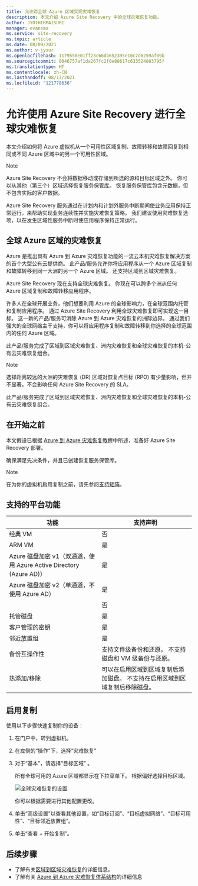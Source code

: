 ```yaml
---
title: 允许跨全球 Azure 区域实现灾难恢复
description: 本文介绍 Azure Site Recovery 中的全球灾难恢复功能。
author: JYOTHIRMAISURI
manager: evansma
ms.service: site-recovery
ms.topic: article
ms.date: 08/09/2021
ms.author: v-jysur
ms.openlocfilehash: 1179558e01ff23c66db652395e10c7d6259af09b
ms.sourcegitcommit: 0046757af1da267fc2f0e88617c633524883795f
ms.translationtype: HT
ms.contentlocale: zh-CN
ms.lasthandoff: 08/13/2021
ms.locfileid: "121778636"
---
```

# <a name="enable-global-disaster-recovery-using-azure-site-recovery"></a>允许使用 Azure Site Recovery 进行全球灾难恢复

本文介绍如何将 Azure 虚拟机从一个可用性区域复制、故障转移和故障回复到相同或不同 Azure 区域中的另一个可用性区域。

>[!NOTE]
> Azure Site Recovery 不会将数据移动或存储到所选的源和目标区域之外。 你可以从其他（第三个）区域选择恢复服务保管库。 恢复服务保管库包含元数据，但不包含实际的客户数据。

Azure Site Recovery 服务通过在计划内和计划外服务中断期间使业务应用保持正常运行，来帮助实现业务连续性并实施灾难恢复策略。 我们建议使用灾难恢复选项，以在发生区域性服务中断时使应用程序保持正常运行。

## <a name="disaster-recovery-for-global-azure-regions"></a>全球 Azure 区域的灾难恢复

Azure 是推出具有 Azure 到 Azure 灾难恢复功能的一流云本机灾难恢复解决方案的首个大型公有云提供商。 此产品/服务允许你将应用程序从一个 Azure 区域复制和故障转移到同一大洲的另一个 Azure 区域。 还支持区域到区域灾难恢复。   

Azure Site Recovery 现在支持全球灾难恢复。 你现在可以跨多个洲从任何 Azure 区域复制和故障转移应用程序。

许多人在全球开展业务，他们想要利用 Azure 的全球影响力，在全球范围内托管和复制应用程序。 通过 Azure Site Recovery 利用全球灾难恢复即可实现这一目标。 这一新的产品/服务可消除 Azure 到 Azure 灾难恢复的洲际边界。 通过我们强大的全球网络主干支持，你可以将应用程序复制和故障转移到你选择的全球范围内的任何 Azure 区域。  

此产品/服务完成了区域到区域灾难恢复、洲内灾难恢复和全球灾难恢复的本机-公有云灾难恢复组合。

>[!NOTE]
>选择距离较远的大洲的灾难恢复 (DR) 区域对恢复点目标 (RPO) 有少量影响，但并不显著，不会影响任何 Azure Site Recovery 的 SLA。

此产品/服务完成了区域到区域灾难恢复、洲内灾难恢复和全球灾难恢复的本机-公有云灾难恢复组合。  

## <a name="before-you-begin"></a>在开始之前
本文假设已根据 [Azure 到 Azure 灾难恢复教程](azure-to-azure-tutorial-enable-replication.md)中所述，准备好 Azure Site Recovery 部署。

确保满足先决条件，并且已创建恢复服务保管库。

>[!NOTE]
> 在为你的虚拟机启用复制之前，请先参阅[支持矩阵](azure-to-azure-support-matrix.md)。

## <a name="supported-platform-features"></a>支持的平台功能

| **功能** | **支持声明** |
| --- | --- |
| 经典 VM | 否 |
| ARM VM |  是 |
| Azure 磁盘加密 v1（双通道，使用 Azure Active Directory (Azure AD)） |  是 |
| Azure 磁盘加密 v2（单通道，不使用 Azure AD） |  是 |
|     |  否 |
| 托管磁盘 |  是 |
| 客户管理的密钥 |   是 |
| 邻近放置组 |  是 |
| 备份互操作性 | 支持文件级备份和还原。 不支持磁盘和 VM 级备份与还原。 |
| 热添加/移除 | 可以在启用区域到区域复制后添加磁盘。 不支持在启用区域到区域复制后移除磁盘。 |

## <a name="enable-replication"></a>启用复制

使用以下步骤快速复制你的设备：

1. 在门户中，转到虚拟机。

2. 在左侧的“操作”下，选择“灾难恢复”

3. 对于“基本”，请选择“目标区域” 。

   所有全球可用的 Azure 区域都显示在下拉菜单下。 根据偏好选择目标区域。  

   ![全球灾难恢复的设置](./media/azure-to-azure-enable-global-disaster-recovery/enable-global-disaster-recovery.png)

   你可以根据需要进行其他配置更改。

4. 单击“高级设置”以查看其他设置，如“目标订阅”、“目标虚拟网络”、“目标可用性”、“目标邻近放置组”。

5. 单击“查看 + 开始复制”。

## <a name="next-steps"></a>后续步骤

- 了解有关[区域到区域灾难恢复](azure-to-azure-how-to-enable-zone-to-zone-disaster-recovery.md)的详细信息。
- 了解有关 [Azure 到 Azure 灾难恢复体系结构](azure-to-azure-architecture.md)的详细信息
